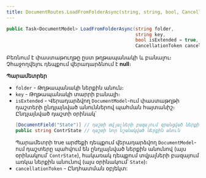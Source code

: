 ```yaml
---
title: DocumentRoutes.LoadFromFolderAsync(string, string, bool, CancellationToken) մեթոդ
---
```


```c#
public Task<DocumentModel> LoadFromFolderAsync(string folder, 
                                               string key, 
                                               bool isExtended = true, 
                                               CancellationToken cancellationToken = default)
```

Բեռնում է փաստաթուղթը ըստ թղթապանակի և բանալու։ Չհաջողվելու դեպքում վերադարձնում է **null**։

**Պարամետրեր**

* `folder` - Թղթապանակի ներքին անուն։
* `key` - Թղթապանակի տարրի բանալի։
* `isExtended` - Վերադարձվող `DocumentModel`-ում փաստաթղթի դաշտերի ընդլայնված անուններով պահման հայտանիշ։ Ընդլայնված դաշտի օրինակ՝ 
  ```c#
  [DocumentField("State")] // դաշտի տվյալների բազայում գրանցված ներքին անուն
  public string ContrState // դաշտի նոր նշանակված ներքին անուն
  ```
  Պարամետրի true արժեքի դեպքում վերադարձվող `DocumentModel`-ում դաշտերը պահվում են ընդլայնված ներքին անունով (այս օրինակում՝ `ContrState`), հակառակ դեպքում տվյալների բազայում առկա ներքին անունով (այս օրինակում՝ `State`)։
* `cancellationToken` - Ընդհատման օբյեկտ:
